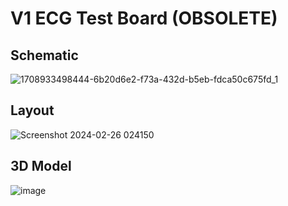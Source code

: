 # V1 ECG Test Board (OBSOLETE)

## Schematic
![1708933498444-6b20d6e2-f73a-432d-b5eb-fdca50c675fd_1](https://github.com/JermYeWorm/IPG-Wearable/assets/113321384/c6ec5811-8143-4a4e-a6e6-fb0c2a1893a3)


## Layout
![Screenshot 2024-02-26 024150](https://github.com/JermYeWorm/IPG-Wearable/assets/113321384/c54e17bb-24ff-4d0a-8390-bfda20c569d4)


## 3D Model
![image](https://github.com/JermYeWorm/IPG-Wearable/assets/113321384/433a4247-261f-4664-aa11-a8b517cb0cd6)
